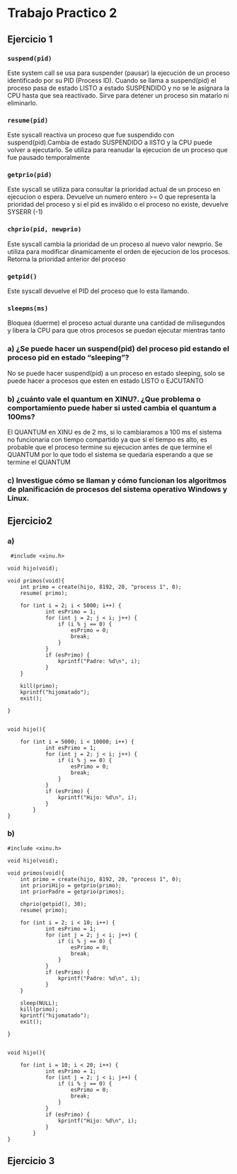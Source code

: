 # Trabajo Practico 2
## Ejercicio 1
### `suspend(pid)`
Este system call se usa para suspender (pausar) la ejecución de un proceso identificado por su PID (Process ID). Cuando se llama a suspend(pid) el proceso pasa de estado LISTO a estado 
SUSPENDIDO y no se le asignara la CPU hasta que sea reactivado. Sirve para detener un proceso sin matarlo ni eliminarlo.
### `resume(pid)`
Este syscall reactiva un proceso que fue suspendido con suspend(pid).Cambia de estado SUSPENDIDO a lISTO y la CPU puede volver a ejecutarlo. Se utiliza para reanudar la ejecucion de un proceso que fue pausado temporalmente
### `getprio(pid)`
Este syscall se utiliza para consultar la prioridad actual de un proceso en ejecucion o espera. Devuelve un numero entero >= 0 que representa la prioridad del proceso y si el pid es inválido o el proceso no existe, devuelve SYSERR (-1)
### `chprio(pid, newprio)`
Este syscall cambia la prioridad de un proceso al nuevo valor newprio. Se utiliza para modificar dinamicamente el orden de ejecucion de los procesos. Retorna la prioridad anterior del proceso
### `getpid()`
Este syscall devuelve el PID del proceso que lo esta llamando.
### `sleepms(ms)`
Bloquea (duerme) el proceso actual durante una cantidad de milisegundos y libera la CPU para que otros procesos se puedan ejecutar mientras tanto 


### a)  ¿Se puede hacer un suspend(pid) del proceso pid estando el proceso pid en estado “sleeping”?
No se puede hacer suspend(pid) a un proceso en estado sleeping, solo se puede hacer a procesos que esten en estado LISTO o EJCUTANTO

### b) ¿cuánto vale el quantum en XINU?. ¿Que problema o comportamiento puede haber si usted cambia el quantum a 100ms?
El QUANTUM en XINU es de 2 ms, si lo cambiaramos a 100 ms el sistema no funcionaria con tiempo compartido ya que si el tiempo es alto, es probable que el proceso termine su ejecucion antes de que termine el QUANTUM por lo que todo el sistema se quedaria esperando a que se termine el QUANTUM
### c) Investigue cómo se llaman y cómo funcionan los algoritmos de planificación de procesos del sistema operativo Windows y Linux.  


## Ejercicio2
### a) 
```
 #include <xinu.h>

void hijo(void);

void primos(void){
    int primo = create(hijo, 8192, 20, "process 1", 0);
    resume( primo);

    for (int i = 2; i < 5000; i++) {
            int esPrimo = 1;
            for (int j = 2; j < i; j++) {
                if (i % j == 0) {
                    esPrimo = 0;
                    break;
                }
            }
            if (esPrimo) {
                kprintf("Padre: %d\n", i);
            }
    }

    kill(primo);
    kprintf("hijomatado");
    exit();
	
}


void hijo(){
    
    for (int i = 5000; i < 10000; i++) {
            int esPrimo = 1;
            for (int j = 2; j < i; j++) {
                if (i % j == 0) {
                    esPrimo = 0;
                    break;
                }
            }
            if (esPrimo) {
                kprintf("Hijo: %d\n", i);
            }
        }
}
```

### b) 


```
#include <xinu.h>

void hijo(void);

void primos(void){
    int primo = create(hijo, 8192, 20, "process 1", 0);
    int prioriHijo = getprio(primo);
    int priorPadre = getprio(primos);
    
    chprio(getpid(), 30);
    resume( primo);

    for (int i = 2; i < 10; i++) {
            int esPrimo = 1;
            for (int j = 2; j < i; j++) {
                if (i % j == 0) {
                    esPrimo = 0;
                    break;
                }
            }
            if (esPrimo) {
                kprintf("Padre: %d\n", i);
            }
    }

    sleep(NULL);
    kill(primo);
    kprintf("hijomatado");
    exit();
	
}


void hijo(){
    
    for (int i = 10; i < 20; i++) {
            int esPrimo = 1;
            for (int j = 2; j < i; j++) {
                if (i % j == 0) {
                    esPrimo = 0;
                    break;
                }
            }
            if (esPrimo) {
                kprintf("Hijo: %d\n", i);
            }
        }
}
```

## Ejercicio 3


